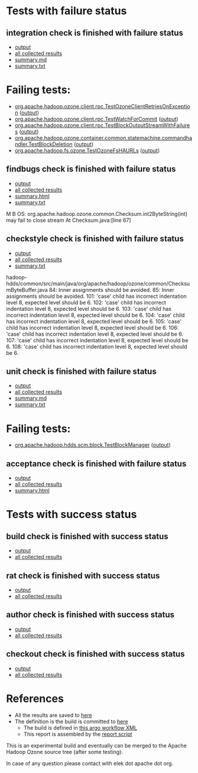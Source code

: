 # Tests with failure status

## integration check is finished with failure status

   * [output](https://raw.githubusercontent.com/elek/ozone-ci-q4/master/pr/pr-hdds-2204-d78b8/integration/output.log)
   * [all collected results](https://github.com/elek/ozone-ci-q4/tree/master/pr/pr-hdds-2204-d78b8/integration)
   * [summary.md](https://github.com/elek/ozone-ci-q4/tree/master/pr/pr-hdds-2204-d78b8/integration/summary.md)
   * [summary.txt](https://github.com/elek/ozone-ci-q4/tree/master/pr/pr-hdds-2204-d78b8/integration/summary.txt)

# Failing tests: 

 * [org.apache.hadoop.ozone.client.rpc.TestOzoneClientRetriesOnException](hadoop-ozone/integration-test/org.apache.hadoop.ozone.client.rpc.TestOzoneClientRetriesOnException.txt) ([output](hadoop-ozone/integration-test/org.apache.hadoop.ozone.client.rpc.TestOzoneClientRetriesOnException-output.txt))
 * [org.apache.hadoop.ozone.client.rpc.TestWatchForCommit](hadoop-ozone/integration-test/org.apache.hadoop.ozone.client.rpc.TestWatchForCommit.txt) ([output](hadoop-ozone/integration-test/org.apache.hadoop.ozone.client.rpc.TestWatchForCommit-output.txt))
 * [org.apache.hadoop.ozone.client.rpc.TestBlockOutputStreamWithFailures](hadoop-ozone/integration-test/org.apache.hadoop.ozone.client.rpc.TestBlockOutputStreamWithFailures.txt) ([output](hadoop-ozone/integration-test/org.apache.hadoop.ozone.client.rpc.TestBlockOutputStreamWithFailures-output.txt))
 * [org.apache.hadoop.ozone.container.common.statemachine.commandhandler.TestBlockDeletion](hadoop-ozone/integration-test/org.apache.hadoop.ozone.container.common.statemachine.commandhandler.TestBlockDeletion.txt) ([output](hadoop-ozone/integration-test/org.apache.hadoop.ozone.container.common.statemachine.commandhandler.TestBlockDeletion-output.txt))
 * [org.apache.hadoop.fs.ozone.TestOzoneFsHAURLs](hadoop-ozone/ozonefs/org.apache.hadoop.fs.ozone.TestOzoneFsHAURLs.txt) ([output](hadoop-ozone/ozonefs/org.apache.hadoop.fs.ozone.TestOzoneFsHAURLs-output.txt))

## findbugs check is finished with failure status

   * [output](https://raw.githubusercontent.com/elek/ozone-ci-q4/master/pr/pr-hdds-2204-d78b8/findbugs/output.log)
   * [all collected results](https://github.com/elek/ozone-ci-q4/tree/master/pr/pr-hdds-2204-d78b8/findbugs)
   * [summary.html](https://elek.github.io/ozone-ci-q4/pr/pr-hdds-2204-d78b8/findbugs/summary.html)
   * [summary.txt](https://github.com/elek/ozone-ci-q4/tree/master/pr/pr-hdds-2204-d78b8/findbugs/summary.txt)

M B OS: org.apache.hadoop.ozone.common.Checksum.int2ByteString(int) may fail to close stream  At Checksum.java:[line 67]

## checkstyle check is finished with failure status

   * [output](https://raw.githubusercontent.com/elek/ozone-ci-q4/master/pr/pr-hdds-2204-d78b8/checkstyle/output.log)
   * [all collected results](https://github.com/elek/ozone-ci-q4/tree/master/pr/pr-hdds-2204-d78b8/checkstyle)
   * [summary.txt](https://github.com/elek/ozone-ci-q4/tree/master/pr/pr-hdds-2204-d78b8/checkstyle/summary.txt)

hadoop-hdds/common/src/main/java/org/apache/hadoop/ozone/common/ChecksumByteBuffer.java
 84: Inner assignments should be avoided.
 85: Inner assignments should be avoided.
 101: &apos;case&apos; child has incorrect indentation level 8, expected level should be 6.
 102: &apos;case&apos; child has incorrect indentation level 8, expected level should be 6.
 103: &apos;case&apos; child has incorrect indentation level 8, expected level should be 6.
 104: &apos;case&apos; child has incorrect indentation level 8, expected level should be 6.
 105: &apos;case&apos; child has incorrect indentation level 8, expected level should be 6.
 106: &apos;case&apos; child has incorrect indentation level 8, expected level should be 6.
 107: &apos;case&apos; child has incorrect indentation level 8, expected level should be 6.
 108: &apos;case&apos; child has incorrect indentation level 8, expected level should be 6.

## unit check is finished with failure status

   * [output](https://raw.githubusercontent.com/elek/ozone-ci-q4/master/pr/pr-hdds-2204-d78b8/unit/output.log)
   * [all collected results](https://github.com/elek/ozone-ci-q4/tree/master/pr/pr-hdds-2204-d78b8/unit)
   * [summary.md](https://github.com/elek/ozone-ci-q4/tree/master/pr/pr-hdds-2204-d78b8/unit/summary.md)
   * [summary.txt](https://github.com/elek/ozone-ci-q4/tree/master/pr/pr-hdds-2204-d78b8/unit/summary.txt)

# Failing tests: 

 * [org.apache.hadoop.hdds.scm.block.TestBlockManager](hadoop-hdds/server-scm/org.apache.hadoop.hdds.scm.block.TestBlockManager.txt) ([output](hadoop-hdds/server-scm/org.apache.hadoop.hdds.scm.block.TestBlockManager-output.txt))

## acceptance check is finished with failure status

   * [output](https://raw.githubusercontent.com/elek/ozone-ci-q4/master/pr/pr-hdds-2204-d78b8/acceptance/output.log)
   * [all collected results](https://github.com/elek/ozone-ci-q4/tree/master/pr/pr-hdds-2204-d78b8/acceptance)
   * [summary.html](https://elek.github.io/ozone-ci-q4/pr/pr-hdds-2204-d78b8/acceptance/summary.html)



# Tests with success status

## build check is finished with success status

   * [output](https://raw.githubusercontent.com/elek/ozone-ci-q4/master/pr/pr-hdds-2204-d78b8/build/output.log)
   * [all collected results](https://github.com/elek/ozone-ci-q4/tree/master/pr/pr-hdds-2204-d78b8/build)


## rat check is finished with success status

   * [output](https://raw.githubusercontent.com/elek/ozone-ci-q4/master/pr/pr-hdds-2204-d78b8/rat/output.log)
   * [all collected results](https://github.com/elek/ozone-ci-q4/tree/master/pr/pr-hdds-2204-d78b8/rat)


## author check is finished with success status

   * [output](https://raw.githubusercontent.com/elek/ozone-ci-q4/master/pr/pr-hdds-2204-d78b8/author/output.log)
   * [all collected results](https://github.com/elek/ozone-ci-q4/tree/master/pr/pr-hdds-2204-d78b8/author)


## checkout check is finished with success status

   * [output](https://raw.githubusercontent.com/elek/ozone-ci-q4/master/pr/pr-hdds-2204-d78b8/checkout/output.log)
   * [all collected results](https://github.com/elek/ozone-ci-q4/tree/master/pr/pr-hdds-2204-d78b8/checkout)




# References

 * All the results are saved to [here](https://github.com/elek/ozone-ci-q4/tree/master/pr/pr-hdds-2204-d78b8/)
 * The definition is the build is committed to [here](https://github.com/elek/argo-ozone)
    * The build is defined in [this argo workflow XML](https://github.com/elek/argo-ozone/blob/master/ozone-build.yaml)
    * This report is assembled by the [report script](https://github.com/elek/argo-ozone/blob/master/scripts/report.sh)

This is an experimental build and eventually can be merged to the Apache Hadoop Ozone source tree (after some testing).

In case of any question please contact with elek dot apache dot org.
